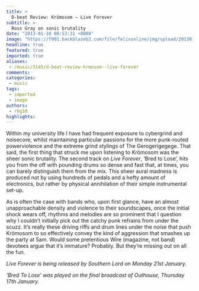 ```yaml
---
title: >
  D-beat Review: Krömosom – Live Forever
subtitle: >
  Ross Gray on sonic brutality
date: "2013-01-18 00:53:31 +0000"
image: "https://f001.backblazeb2.com/file/felixonline/img/upload/201301180052-tna08-image-1.jpg"
headline: true
featured: true
imported: true
aliases:
 - /music/3145/d-beat-review-krmosom--live-forever
comments:
categories:
 - music
tags:
 - imported
 - image
authors:
 - rbg10
highlights:
---
```


Within my university life I have had frequent exposure to cybergrind and noisecore, whilst maintaining particular passions for the more punk-routed powerviolence and the extreme grind stylings of The Gerogerigegege. That said, the first thing that struck me upon listening to Krömosom was the sheer sonic brutality. The second track on _Live Forever_, ‘Bred to Lose’, hits you from the off with pounding drums so dense and fast that, at times, you can barely distinguish them from the mix. This sheer aural madness is produced not by using hundreds of pedals and a hefty amount of electronics, but rather by physical annihilation of their simple instrumental set-up.

As is often the case with bands who, upon first glance, have an almost unapproachable density and violence to their soundscapes, once the initial shock wears off, rhythms and melodies are so prominent that I question why I couldn’t initially pick out the catchy punk refrains from under the scuzz. It’s really these driving riffs and drum lines under the noise that push Krömosom to so effectively convey the kind of aggression that smashes up the party at 5am. Would some pretentious Wire (magazine, not band) devotees argue that it’s immature? Probably. But they’re missing out on all the fun.

_Live Forever is being released by Southern Lord on Monday 21st January._

_‘Bred To Lose’ was played on the final broadcast of Outhouse, Thursday 17th January._
